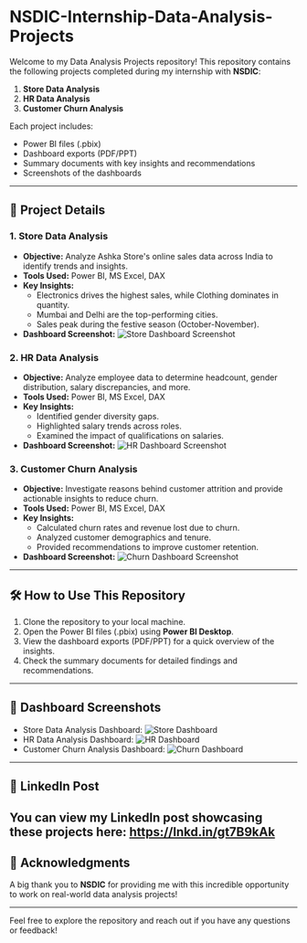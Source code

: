 # NSDIC-Internship-Data-Analysis-Projects

Welcome to my Data Analysis Projects repository! This repository contains the following projects completed during my internship with **NSDIC**:

1. **Store Data Analysis**
2. **HR Data Analysis**
3. **Customer Churn Analysis**

Each project includes:
- Power BI files (.pbix)
- Dashboard exports (PDF/PPT)
- Summary documents with key insights and recommendations
- Screenshots of the dashboards

---

## 📂 **Project Details**

### 1. Store Data Analysis
- **Objective:** Analyze Ashka Store's online sales data across India to identify trends and insights.
- **Tools Used:** Power BI, MS Excel, DAX
- **Key Insights:**
  - Electronics drives the highest sales, while Clothing dominates in quantity.
  - Mumbai and Delhi are the top-performing cities.
  - Sales peak during the festive season (October-November).
- **Dashboard Screenshot:** ![Store Dashboard Screenshot](link_to_store_screenshot)

### 2. HR Data Analysis
- **Objective:** Analyze employee data to determine headcount, gender distribution, salary discrepancies, and more.
- **Tools Used:** Power BI, MS Excel, DAX
- **Key Insights:**
  - Identified gender diversity gaps.
  - Highlighted salary trends across roles.
  - Examined the impact of qualifications on salaries.
- **Dashboard Screenshot:** ![HR Dashboard Screenshot](link_to_HR_screenshot)

### 3. Customer Churn Analysis
- **Objective:** Investigate reasons behind customer attrition and provide actionable insights to reduce churn.
- **Tools Used:** Power BI, MS Excel, DAX
- **Key Insights:**
  - Calculated churn rates and revenue lost due to churn.
  - Analyzed customer demographics and tenure.
  - Provided recommendations to improve customer retention.
- **Dashboard Screenshot:** ![Churn Dashboard Screenshot](link_to_Churn_screenshot)

---

## 🛠️ **How to Use This Repository**
1. Clone the repository to your local machine.
2. Open the Power BI files (.pbix) using **Power BI Desktop**.
3. View the dashboard exports (PDF/PPT) for a quick overview of the insights.
4. Check the summary documents for detailed findings and recommendations.

---

## 📸 **Dashboard Screenshots**
- Store Data Analysis Dashboard: ![Store Dashboard](link_to_store_screenshot)
- HR Data Analysis Dashboard: ![HR Dashboard](link_to_HR_screenshot)
- Customer Churn Analysis Dashboard: ![Churn Dashboard](link_to_Churn_screenshot)

---

## 🔗 **LinkedIn Post**
You can view my LinkedIn post showcasing these projects here: https://lnkd.in/gt7B9kAk
---

## 🙏 **Acknowledgments**
A big thank you to **NSDIC** for providing me with this incredible opportunity to work on real-world data analysis projects!

---

Feel free to explore the repository and reach out if you have any questions or feedback!
